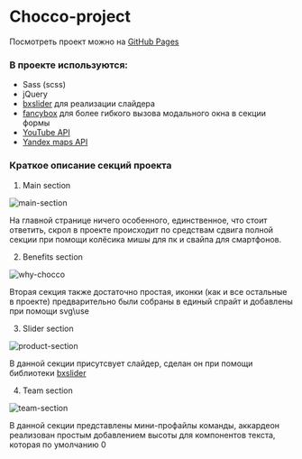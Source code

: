 # Chocco-project

Посмотреть проект можно на [GitHub Pages](https://moradell.github.io/chocco-project/)

### В проекте используются:
* Sass (scss)
* jQuery 
* [bxslider](https://bxslider.com/) для реализации слайдера
* [fancybox](https://www.fancyapps.com/fancybox/3/) для более гибкого вызова модального окна в секции формы
* [YouTube API](https://developers.google.com/youtube)
* [Yandex maps API](https://yandex.ru/dev/maps/)


### Краткое описание секций проекта

1. Main section 

![main-section](https://user-images.githubusercontent.com/29666697/113995883-fdc69400-9899-11eb-83a9-57b129da6b55.png)

На главной странице ничего особенного, единственное, что стоит ответить, скрол в проекте происходит по средствам сдвига полной секции при помощи колёсика мишы для пк и свайпа для смартфонов.

2. Benefits section 

![why-chocco](https://user-images.githubusercontent.com/29666697/113996718-c60c1c00-989a-11eb-82f2-fa8634f65a20.png)

Вторая секция также достаточно простая, иконки (как и все остальные в проекте) предварительно были собраны в единый спрайт и добавлены при помощи svg\use

3. Slider section 

![product-section](https://user-images.githubusercontent.com/29666697/113997347-63675000-989b-11eb-9ad4-7b6d263a6ab4.png)

В данной секции присутсвует слайдер, сделан он при помощи библиотеки [bxslider](https://bxslider.com/) 

4. Team section

![team-section](https://user-images.githubusercontent.com/29666697/113998335-51d27800-989c-11eb-9bcc-600203080689.png)

В данной секции представлены мини-профайлы команды, аккардеон реализован простым добавлением высоты для компонентов текста, которая по умолчанию 0

